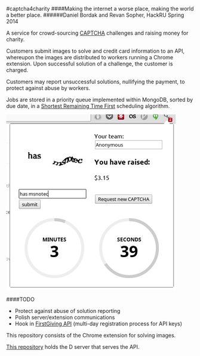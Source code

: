 #captcha4charity
####Making the internet a worse place, making the world a better place.
######Daniel Bordak and Revan Sopher, HackRU Spring 2014

A service for crowd-sourcing [CAPTCHA](www.captcha.net) challenges and raising money for charity.

Customers submit images to solve and credit card information to an API, whereupon the images are distributed to workers running a Chrome extension. Upon successful solution of a challenge, the customer is charged.

Customers may report unsuccessful solutions, nullifying the payment, to protect against abuse by workers.

Jobs are stored in a priority queue implemented within MongoDB, sorted by due date, in a [Shortest Remaining Time First](http://en.wikipedia.org/wiki/Shortest_remaining_time) scheduling algorithm.


![](demo.png "Demo of Chrome App")

####TODO
-	Protect against abuse of solution reporting
-	Polish server/extension communications
-	Hook in [FirstGiving API](firstgiving.com) (multi-day registration process for API keys)



This repository consists of the Chrome extension for solving images.

[This repository](https://github.com/dbordak/captcha4charity-server) holds the D server that serves the API.
